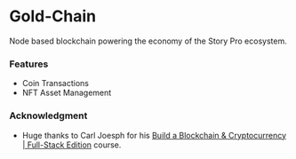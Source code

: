 # Gold-Chain
Node based blockchain powering the economy of the Story Pro ecosystem.

### Features
- Coin Transactions
- NFT Asset Management

### Acknowledgment
- Huge thanks to Carl Joesph for his [Build a Blockchain & Cryptocurrency | Full-Stack Edition](https://www.udemy.com/course/build-blockchain-full-stack/) course.
